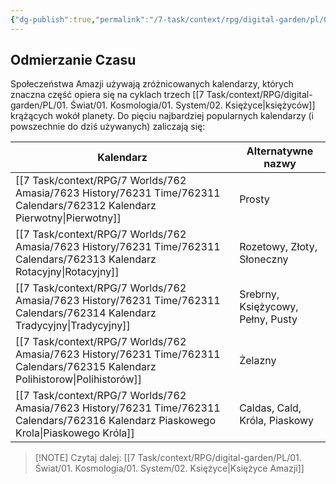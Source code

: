 ```yaml
---
{"dg-publish":true,"permalink":"/7-task/context/rpg/digital-garden/pl/01-swiat/03-historia/01-odmierzanie-czasu/01-odmierzanie-czasu/"}
---
```



## Odmierzanie Czasu
Społeczeństwa Amazji używają zróżnicowanych kalendarzy, których znaczna część opiera się na cyklach trzech [[7 Task/context/RPG/digital-garden/PL/01. Świat/01. Kosmologia/01. System/02. Księżyce\|księżyców]] krążących wokół planety. Do pięciu najbardziej popularnych kalendarzy (i powszechnie do dziś używanych) zaliczają się:

| Kalendarz                                               | Alternatywne nazwy                |
| ------------------------------------------------------- | --------------------------------- |
| [[7 Task/context/RPG/7 Worlds/762 Amasia/7623 History/76231 Time/762311 Calendars/762312 Kalendarz Pierwotny\|Pierwotny]]               | Prosty                            | 
| [[7 Task/context/RPG/7 Worlds/762 Amasia/7623 History/76231 Time/762311 Calendars/762313 Kalendarz Rotacyjny\|Rotacyjny]]               | Rozetowy, Złoty, Słoneczny        |
| [[7 Task/context/RPG/7 Worlds/762 Amasia/7623 History/76231 Time/762311 Calendars/762314 Kalendarz Tradycyjny\|Tradycyjny]]             | Srebrny, Księżycowy, Pełny, Pusty |
| [[7 Task/context/RPG/7 Worlds/762 Amasia/7623 History/76231 Time/762311 Calendars/762315 Kalendarz Polihistorow\|Polihistorów]]         | Żelazny                           |
| [[7 Task/context/RPG/7 Worlds/762 Amasia/7623 History/76231 Time/762311 Calendars/762316 Kalendarz Piaskowego Krola\|Piaskowego Króla]] | Caldas, Cald, Króla, Piaskowy     |

> [!NOTE] Czytaj dalej: [[7 Task/context/RPG/digital-garden/PL/01. Świat/01. Kosmologia/01. System/02. Księżyce\|Księżyce Amazji]]
